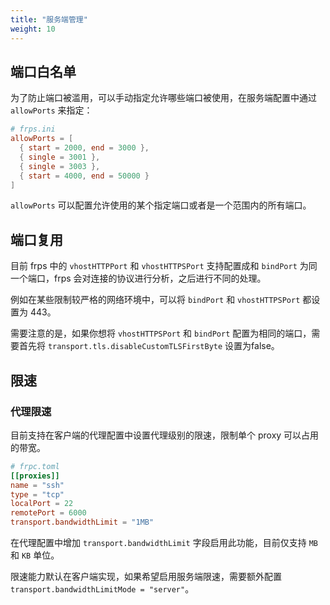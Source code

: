 ```yaml
---
title: "服务端管理"
weight: 10
---
```


## 端口白名单

为了防止端口被滥用，可以手动指定允许哪些端口被使用，在服务端配置中通过 `allowPorts` 来指定：

```toml
# frps.ini
allowPorts = [
  { start = 2000, end = 3000 },
  { single = 3001 },
  { single = 3003 },
  { start = 4000, end = 50000 }
]
```

`allowPorts` 可以配置允许使用的某个指定端口或者是一个范围内的所有端口。

## 端口复用

目前 frps 中的 `vhostHTTPPort` 和 `vhostHTTPSPort` 支持配置成和 `bindPort` 为同一个端口，frps 会对连接的协议进行分析，之后进行不同的处理。

例如在某些限制较严格的网络环境中，可以将 `bindPort` 和 `vhostHTTPSPort` 都设置为 443。

需要注意的是，如果你想将 `vhostHTTPSPort` 和 `bindPort` 配置为相同的端口，需要首先将 `transport.tls.disableCustomTLSFirstByte` 设置为false。

## 限速

### 代理限速

目前支持在客户端的代理配置中设置代理级别的限速，限制单个 proxy 可以占用的带宽。

```toml
# frpc.toml
[[proxies]]
name = "ssh"
type = "tcp"
localPort = 22
remotePort = 6000
transport.bandwidthLimit = "1MB"
```

在代理配置中增加 `transport.bandwidthLimit` 字段启用此功能，目前仅支持 `MB` 和 `KB` 单位。

限速能力默认在客户端实现，如果希望启用服务端限速，需要额外配置 `transport.bandwidthLimitMode = "server"`。
